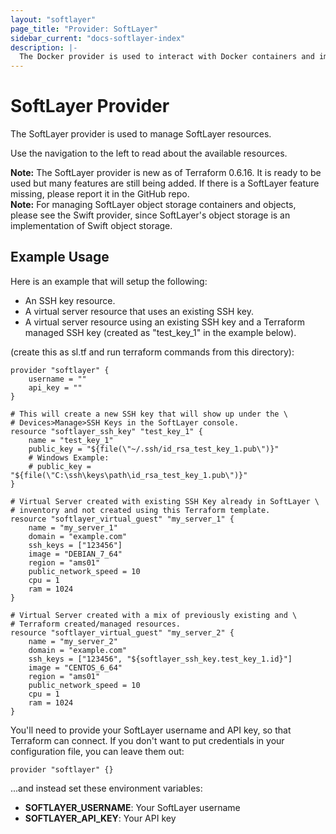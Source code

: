 ```yaml
---
layout: "softlayer"
page_title: "Provider: SoftLayer"
sidebar_current: "docs-softlayer-index"
description: |-
  The Docker provider is used to interact with Docker containers and images.
---
```


# SoftLayer Provider

The SoftLayer provider is used to manage SoftLayer resources.

Use the navigation to the left to read about the available resources.

<div class="alert alert-block alert-warning">
<strong>Note:</strong> The SoftLayer provider is new as of Terraform 0.6.16.
It is ready to be used but many features are still being added. If there
is a SoftLayer feature missing, please report it in the GitHub repo.</div>

<div class="alert alert-block alert-info">
<strong>Note:</strong> For managing SoftLayer object storage containers and objects, please see
the Swift provider, since SoftLayer's object storage is an implementation of Swift object storage.</div>

## Example Usage

Here is an example that will setup the following:
+ An SSH key resource.
+ A virtual server resource that uses an existing SSH key.
+ A virtual server resource using an existing SSH key and a Terraform managed SSH key (created as "test_key_1" in the example below).

(create this as sl.tf and run terraform commands from this directory):

```hcl
provider "softlayer" {
    username = ""
    api_key = ""
}

# This will create a new SSH key that will show up under the \
# Devices>Manage>SSH Keys in the SoftLayer console.
resource "softlayer_ssh_key" "test_key_1" {
    name = "test_key_1"
    public_key = "${file(\"~/.ssh/id_rsa_test_key_1.pub\")}"
    # Windows Example:
    # public_key = "${file(\"C:\ssh\keys\path\id_rsa_test_key_1.pub\")}"
}

# Virtual Server created with existing SSH Key already in SoftLayer \
# inventory and not created using this Terraform template.
resource "softlayer_virtual_guest" "my_server_1" {
    name = "my_server_1"
    domain = "example.com"
    ssh_keys = ["123456"]
    image = "DEBIAN_7_64"
    region = "ams01"
    public_network_speed = 10
    cpu = 1
    ram = 1024
}

# Virtual Server created with a mix of previously existing and \
# Terraform created/managed resources.
resource "softlayer_virtual_guest" "my_server_2" {
    name = "my_server_2"
    domain = "example.com"
    ssh_keys = ["123456", "${softlayer_ssh_key.test_key_1.id}"]
    image = "CENTOS_6_64"
    region = "ams01"
    public_network_speed = 10
    cpu = 1
    ram = 1024
}
```

You'll need to provide your SoftLayer username and API key,
so that Terraform can connect. If you don't want to put
credentials in your configuration file, you can leave them
out:

```
provider "softlayer" {}
```

...and instead set these environment variables:

- **SOFTLAYER_USERNAME**: Your SoftLayer username
- **SOFTLAYER_API_KEY**: Your API key
